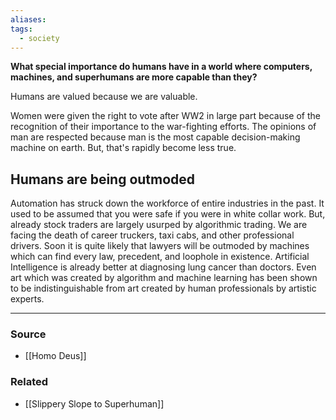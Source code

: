 ```yaml
---
aliases: 
tags:
  - society
---
```

**What special importance do humans have in a world where computers, machines, and superhumans are more capable than they?**

Humans are valued because we are valuable. 

Women were given the right to vote after WW2 in large part because of the recognition of their importance to the war-fighting efforts. The opinions of man are respected because man is the most capable decision-making machine on earth. But, that's rapidly become less true. 

## Humans are being outmoded

Automation has struck down the workforce of entire industries in the past. It used to be assumed that you were safe if you were in white collar work. But, already stock traders are largely usurped by algorithmic trading. We are facing the death of career truckers, taxi cabs, and other professional drivers. Soon it is quite likely that lawyers will be outmoded by machines which can find every law, precedent, and loophole in existence. Artificial Intelligence is already better at diagnosing lung cancer than doctors. Even art which was created by algorithm and machine learning has been shown to be indistinguishable from art created by human professionals by artistic experts.

---

### Source
- [[Homo Deus]]

### Related
- [[Slippery Slope to Superhuman]]